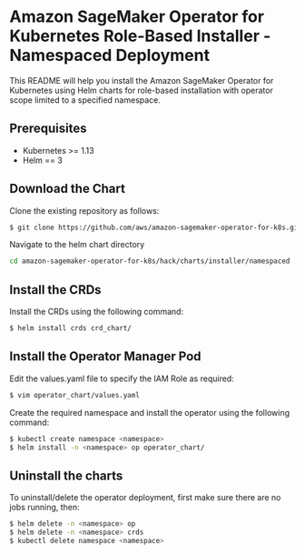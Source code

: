 # Amazon SageMaker Operator for Kubernetes Role-Based Installer - Namespaced Deployment

This README will help you install the Amazon SageMaker Operator for Kubernetes using Helm charts for role-based installation with operator scope limited to a specified namespace.

## Prerequisites

* Kubernetes >= 1.13
* Helm == 3

## Download the Chart

Clone the existing repository as follows:

```bash
$ git clone https://github.com/aws/amazon-sagemaker-operator-for-k8s.git
```

Navigate to the helm chart directory

```bash
cd amazon-sagemaker-operator-for-k8s/hack/charts/installer/namespaced
```

## Install the CRDs
Install the CRDs using the following command:
```bash
$ helm install crds crd_chart/
```

## Install the Operator Manager Pod
Edit the values.yaml file to specify the IAM Role as required:
```bash
$ vim operator_chart/values.yaml
```

Create the required namespace and install the operator using the following command:
```bash
$ kubectl create namespace <namespace>
$ helm install -n <namespace> op operator_chart/
```

## Uninstall the charts

To uninstall/delete the operator deployment, first make sure there are no jobs running, then:

```bash
$ helm delete -n <namespace> op
$ helm delete -n <namespace> crds
$ kubectl delete namespace <namespace>
```